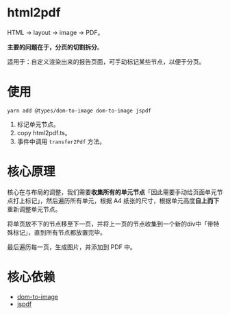 # html2pdf

HTML -> layout -> image -> PDF。

**主要的问题在于，分页的切割拆分**。

适用于：自定义渲染出来的报告页面，可手动标记某些节点，以便于分页。

# 使用

`yarn add @types/dom-to-image dom-to-image jspdf`

1. 标记单元节点。
2. copy html2pdf.ts。
3. 事件中调用 `transfer2Pdf` 方法。

# 核心原理

核心在与布局的调整，我们需要**收集所有的单元节点**「因此需要手动给页面单元节点打上标记」，然后遍历所有单元，根据 A4 纸张的尺寸，根据单元高度**自上而下**重新调整单元节点。

将单页放不下的节点移至下一页，并将上一页的节点收集到一个新的div中「带特殊标记」，直到所有节点都放置完毕。

最后遍历每一页，生成图片，并添加到 PDF 中。

# 核心依赖

- [dom-to-image](https://github.com/tsayen/dom-to-image)
- [jspdf](https://github.com/MrRio/jsPDF)
